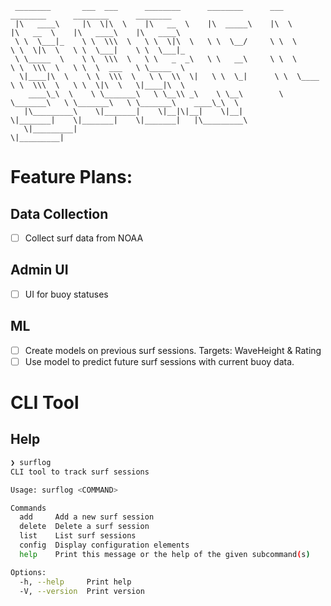 ```
 ________       ___  ___      ________      ________      ___           ________      ________      ________
 |\   ____\     |\  \|\  \    |\   __  \    |\  _____\    |\  \         |\   __  \    |\   ____\    |\   ____\
 \ \  \___|_    \ \  \\\  \   \ \  \|\  \   \ \  \__/     \ \  \        \ \  \|\  \   \ \  \___|    \ \  \___|_
 \ \_____  \    \ \  \\\  \   \ \   _  _\   \ \   __\     \ \  \        \ \  \\\  \   \ \  \  ___   \ \_____  \
  \|____|\  \    \ \  \\\  \   \ \  \\  \|   \ \  \_|      \ \  \____    \ \  \\\  \   \ \  \|\  \   \|____|\  \
    ____\_\  \    \ \_______\   \ \__\\ _\    \ \__\        \ \_______\   \ \_______\   \ \_______\    ____\_\  \
   |\_________\    \|_______|    \|__|\|__|    \|__|         \|_______|    \|_______|    \|_______|   |\_________\
   \|_________|                                                                                       \|_________|

```

# Feature Plans:
## Data Collection
* [ ] Collect surf data from NOAA

## Admin UI
* [ ] UI for buoy statuses

## ML
* [ ] Create models on previous surf sessions. Targets: WaveHeight & Rating
* [ ] Use model to predict future surf sessions with current buoy data.

# CLI Tool
## Help
```bash
❯ surflog
CLI tool to track surf sessions

Usage: surflog <COMMAND>

Commands
  add     Add a new surf session
  delete  Delete a surf session
  list    List surf sessions
  config  Display configuration elements
  help    Print this message or the help of the given subcommand(s)

Options:
  -h, --help     Print help
  -V, --version  Print version
```
